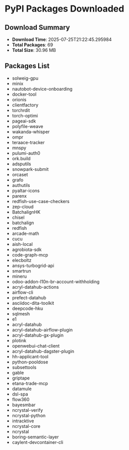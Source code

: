 # PyPI Packages Downloaded

## Download Summary
- **Download Time**: 2025-07-25T21:22:45.295984
- **Total Packages**: 69
- **Total Size**: 30.96 MB

## Packages List
- solweig-gpu
- minix
- nautobot-device-onboarding
- docker-tool
- orionis
- clientfactory
- torchrdit
- torch-optimi
- pageai-sdk
- polyfile-weave
- wakanda-whisper
- ompr
- teraace-tracker
- mnspy
- pulumi-auth0
- ork.build
- adsputils
- snowpark-submit
- orcaset
- grafo
- authutils
- pyaltar-icons
- parenx
- redfish-use-case-checkers
- zep-cloud
- BatchalignHK
- chisel
- batchalign
- redfish
- arcade-math
- cucu
- aish-local
- agrobiota-sdk
- code-graph-mcp
- elecboltz
- ansys-turbogrid-api
- smartrun
- mineru
- odoo-addon-l10n-br-account-withholding
- acryl-datahub-actions
- airflow-cli
- prefect-datahub
- asciidoc-dita-toolkit
- deepcode-hku
- sqlmesh
- e1
- acryl-datahub
- acryl-datahub-airflow-plugin
- acryl-datahub-gx-plugin
- plotink
- openwebui-chat-client
- acryl-datahub-dagster-plugin
- hh-applicant-tool
- python-pooldose
- subsettools
- gable
- griptape
- etana-trade-mcp
- datamule
- dsl-spa
- flow360
- bayesmbar
- ncrystal-verify
- ncrystal-python
- intracktive
- ncrystal-core
- ncrystal
- boring-semantic-layer
- caylent-devcontainer-cli
